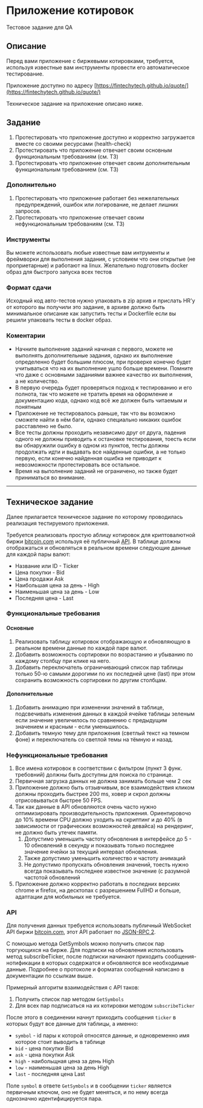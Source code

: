 # Приложение котировок

Тестовое задание для QA

## Описание

Перед вами приложение с биржевыми котировками, требуется, используя известные вам инструменты провести его автоматическое тестирование.

Приложение доступно по адресу [https://fintechytech.github.io/quote/](https://fintechytech.github.io/quote/)

Техническое задание на приложение описано ниже.

## Задание

1. Протестировать что приложение доступно и корректно загружается вместе со своими ресурсами (health-check)
2. Протестировать что приложение отвечает своим основным функциональным требованиям (см. ТЗ)
3. Протестировать что приложение отвечает своим дополнительным функциональным требованием (см. ТЗ)

### Дополнительно

1. Протестировать что приложение работает без нежелательных предупреждений, ошибок или логирование, не делает лишних запросов.
2. Протестировать что приложение отвечает своим нефункциональным требованиям (см. ТЗ)


### Инструменты

Вы можете использовать любые известные вам интрументы и фреймворки для выполнения задания, с условием что они открытые (не проприетарные) и работают на linux.
Желательно подготовить docker образ для быстрого запуска всех тестов

### Формат сдачи

Исходный код авто-тестов нужно упаковать в zip архив и прислать HR'у от которого вы получили это задание, в архиве должно быть минимальное описание как запустить тесты и Dockerfile если вы решили упаковать тесты в docker образ.

### Коментарии

* Начните выполнение заданий начиная с первого, можете не выполнять дополнительные задания, однако их выполнение определенно будет большим плюсом, при проверке конечно будет учитываться что на их выполнение ушло больше времени. Помните что даже с основными заданиями важнее качество их выполнения, а не количество.
* В первую очередь будет проверяться подход к тестированию и его полнота, так что можете не тратить время на оформление и документацию кода, однако код всё же должен быть читаемым и понятным
* Приложение не тестировалось раньше, так что вы возможно сможете найти в нём баги, однако специально никаких ошибок расставлено не было.
* Все тесты должны проходить независимо друг от друга, падения одного не должны приводить к остановке тестирования, тоесть если вы обнаружили ошибку в одном из пунктов, тесты должны продолжать идти и выдавать все найденные ошибки, а не только первую, если конечно найденная ошибка не приводит к невозможности протестировать все остальное.
* Время на выполнение заданий не ограничено, но также будет приниматься во внимание.


---

## Техническое задание

Далее прилагается техническое задание по которому проводилась реализация тестируемого приложения.

Требуется реализовать простую аблицу котировок для криптовалютной биржи [bitcoin.com](https://exchange.bitcoin.com/) используя eё публичный [API](https://api.exchange.bitcoin.com/).
В таблице должны отображаться и обновляться в реальном времени следующие данные для каждой пары валют:

* Название или ID - Ticker
* Цена покупки - Bid
* Цена продажи Ask
* Наибольшая цена за день - High
* Наименьшая цена за день - Low
* Последняя цена - Last


### Функциональные требования

#### Основные

1. Реализовать таблицу котировок отображающую и обновляющую в реальном времени данные по каждой паре валют.
2. Добавить возможность сортировки по возрастанию и убыванию по каждому столбцу при клике на него.
3. Добавить переключатель ограничивающий список пар таблицы только 50-ю самыми дорогими по их последней цене (last) при этом сохранить возможность сортировки по другим столбцам.

#### Дополнительные

1. Добавить анимацию при изменении значений в таблице, подсвечивать изменения данных в каждой ячейке таблицы зеленым если значение увеличилось по сравнению с предыдущим значением и красным - если уменьшилось.
2. Добавить темную тему для приложения (светлый текст на темном фоне) и переключатель со светлой темы на тёмную и назад.

### Нефункциональные требования

1. Все имена котировок в соответствии с фильтром (пункт 3 функ. требовний) должны быть доступны для поиска по странице.
2. Первичная загрузка данных не должна занимать больше чем 2 сек
3. Приложение должно быть отзывчивым, все взаимодействия кликом должны проходить быстрее 200 ms, ховер и скрол должны отрисовываться быстрее 50 FPS.
4. Так как данные в API обновляются очень часто нужно оптимизировать производительность приложения. Ориентировочо до 10% времени CPU должно уходить на скриптинг и до 40% (в зависимости от графических возможностей девайса) на рендеринг, не должно быть утечек памяти.
    1. Допустимо уменьшить частоту обновления в интерфейсе до 5 - 10 обновлений в секунду и показывать только последнее значение ячейки за текущий интервал обновления.
    2. Также допустимо уменьшить количество и частоту анимаций
    3. Не допустимо пропускать обновления значений, тоесть нужно всегда показывать последнее известное значение (с разумной частотой обновлений
5. Приложение должно корректно работать в последних версиях chrome и firefox, на десктопах с разрешением FullHD и больше, адаптации для мобильных не требуется.

### API

Для получения данных требуется использовать публичный WebSocket API биржи [bitcoin.com](https://api.exchange.bitcoin.com/), этот API работает по [JSON-RPC 2](https://www.jsonrpc.org/specification).

С помощью метода GetSymbols можно получить список пар торгующихся на бирже. Для подписки на обновления использовать метод subscribeTicker, после подписки начинают приходить сообщения-нотификации в которых содержатся и обновляются все необходимые данные. Подробнее о протоколе и форматах сообщений написано в документации по ссылкам выше.

Примерный алгоритм взаимодействия с API таков:

1. Получить список пар методом `GetSymbols`
2. Для всех пар подписаться на их котировки методом `subscribeTicker`

После этого в соединении начнут приходить сообщения `ticker` в которых будут все данные для таблицы, а именно:

* `symbol` - id пары к которой относятся данные, и одновременно имя которое стоит выводить в таблице
* `bid` - цена покупки Bid
* `ask` - цена покупки Ask
* `high` - наибольщная цена за день High
* `low` - наименьшая цена за день High
* `last` - последняя цена Last

Поле `symbol` в ответе `GetSymbols` и в сообщении `ticker` является первичным ключом, оно не будет меняться, и по нему всегда однозначно идентифицируется пара.
